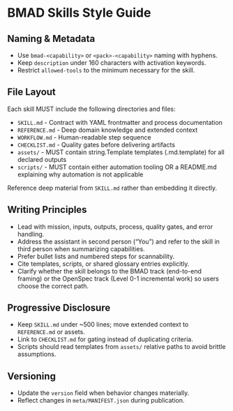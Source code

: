 # BMAD Skills Style Guide

## Naming & Metadata
- Use `bmad-<capability>` or `<pack>-<capability>` naming with hyphens.
- Keep `description` under 160 characters with activation keywords.
- Restrict `allowed-tools` to the minimum necessary for the skill.

## File Layout
Each skill MUST include the following directories and files:
- `SKILL.md` - Contract with YAML frontmatter and process documentation
- `REFERENCE.md` - Deep domain knowledge and extended context
- `WORKFLOW.md` - Human-readable step sequence
- `CHECKLIST.md` - Quality gates before delivering artifacts
- `assets/` - MUST contain string.Template templates (.md.template) for all declared outputs
- `scripts/` - MUST contain either automation tooling OR a README.md explaining why automation is not applicable

Reference deep material from `SKILL.md` rather than embedding it directly.

## Writing Principles
- Lead with mission, inputs, outputs, process, quality gates, and error handling.
- Address the assistant in second person (“You”) and refer to the skill in third person when summarizing capabilities.
- Prefer bullet lists and numbered steps for scannability.
- Cite templates, scripts, or shared glossary entries explicitly.
- Clarify whether the skill belongs to the BMAD track (end-to-end framing) or the OpenSpec track (Level 0-1 incremental work) so users choose the correct path.

## Progressive Disclosure
- Keep `SKILL.md` under ~500 lines; move extended context to `REFERENCE.md` or assets.
- Link to `CHECKLIST.md` for gating instead of duplicating criteria.
- Scripts should read templates from `assets/` relative paths to avoid brittle assumptions.

## Versioning
- Update the `version` field when behavior changes materially.
- Reflect changes in `meta/MANIFEST.json` during publication.
